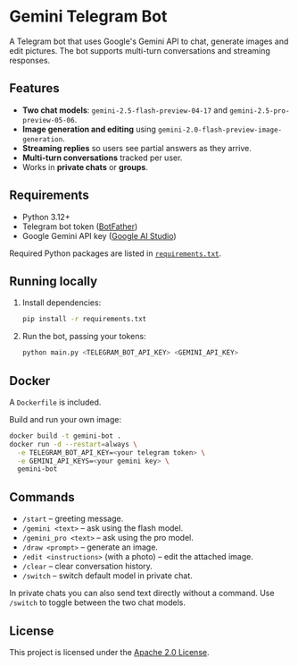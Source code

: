 # Gemini Telegram Bot

A Telegram bot that uses Google's Gemini API to chat, generate images and edit pictures. The bot supports multi-turn conversations and streaming responses.

## Features

- **Two chat models**: `gemini-2.5-flash-preview-04-17` and `gemini-2.5-pro-preview-05-06`.
- **Image generation and editing** using `gemini-2.0-flash-preview-image-generation`.
- **Streaming replies** so users see partial answers as they arrive.
- **Multi-turn conversations** tracked per user.
- Works in **private chats** or **groups**.

## Requirements

- Python 3.12+
- Telegram bot token ([BotFather](https://t.me/BotFather))
- Google Gemini API key ([Google AI Studio](https://makersuite.google.com/app/apikey))

Required Python packages are listed in [`requirements.txt`](requirements.txt).

## Running locally

1. Install dependencies:
   ```bash
   pip install -r requirements.txt
   ```
2. Run the bot, passing your tokens:
   ```bash
   python main.py <TELEGRAM_BOT_API_KEY> <GEMINI_API_KEY>
   ```

## Docker

A `Dockerfile` is included.

Build and run your own image:
```bash
docker build -t gemini-bot .
docker run -d --restart=always \
  -e TELEGRAM_BOT_API_KEY=<your telegram token> \
  -e GEMINI_API_KEYS=<your gemini key> \
  gemini-bot
```

## Commands

- `/start` – greeting message.
- `/gemini <text>` – ask using the flash model.
- `/gemini_pro <text>` – ask using the pro model.
- `/draw <prompt>` – generate an image.
- `/edit <instructions>` (with a photo) – edit the attached image.
- `/clear` – clear conversation history.
- `/switch` – switch default model in private chat.

In private chats you can also send text directly without a command. Use `/switch` to toggle between the two chat models.

## License

This project is licensed under the [Apache 2.0 License](LICENSE).
